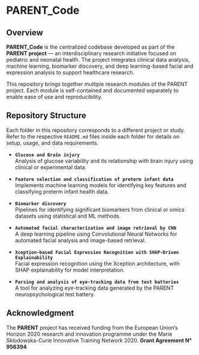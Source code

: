 # PARENT_Code

## Overview
**PARENT_Code** is the centralized codebase developed as part of the **PARENT project** — an interdisciplinary research initiative focused on pediatric and neonatal health. The project integrates clinical data analysis, machine learning, biomarker discovery, and deep learning-based facial and expression analysis to support healthcare research.

This repository brings together multiple research modules of the PARENT project. Each module is self-contained and documented separately to enable ease of use and reproducibility.

## Repository Structure
Each folder in this repository corresponds to a different project or study. Refer to the respective `README.md` files inside each folder for details on setup, usage, and data requirements.

- **`Glucose and Brain injury`**  
  Analysis of glucose variability and its relationship with brain injury using clinical or experimental data.

- **`Feature selection and classification of preterm infant data`**  
  Implements machine learning models for identifying key features and classifying preterm infant health data.

- **`Biomarker discovery`**  
  Pipelines for identifying significant biomarkers from clinical or omics datasets using statistical and ML methods.

- **`Automated facial characterization and image retrieval by CNN`**  
  A deep learning pipeline using Convolutional Neural Networks for automated facial analysis and image-based retrieval.

- **`Xception-based Facial Expression Recognition with SHAP-Driven Explainability`**  
  Facial expression recognition using the Xception architecture, with SHAP explainability for model interpretation.

- **`Parsing and analysis of eye-tracking data from test batteries`**  
  A tool for analyzing eye-tracking data generated by the PARENT neuropsychological test battery.

## Acknowledgment
The **PARENT** project has received funding from the European Union’s Horizon 2020 research and innovation programme under the Marie Sklodowska-Curie Innovative Training Network 2020. **Grant Agreement N° 956394**